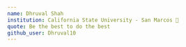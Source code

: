 ```yaml
---
name: Dhruval Shah
institution: California State University - San Marcos 🚩
quote: Be the best to do the best
github_user: Dhruval10
---
```


